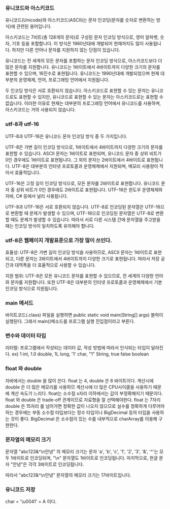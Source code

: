 ### 유니코드와 아스키코드<br>
유니코드(Unicode)와 아스키코드(ASCII)는 문자 인코딩(문자를 숫자로 변환하는 방식)에 관련된 용어입니다.

아스키코드는 7비트(총 128개의 문자)로 구성된 문자 인코딩 방식으로, 영어 알파벳, 숫자, 기호 등을 포함합니다. 이 방식은 1960년대에 개발되어 현재까지도 많이 사용됩니다. 하지만 다른 언어나 문자를 지원하지 않는 단점이 있습니다.

유니코드는 전 세계의 모든 문자를 포함하는 문자 인코딩 방식으로, 아스키코드보다 더 많은 문자를 지원합니다. 유니코드는 1바이트에서 4바이트까지 다양한 크기의 문자를 표현할 수 있으며, 16진수로 표현됩니다. 유니코드는 1990년대에 개발되었으며 현재 대부분의 운영체제, 언어, 프로그래밍 언어에서 지원됩니다.

두 인코딩 방식은 서로 호환되지 않습니다. 아스키코드로 표현할 수 있는 문자는 유니코드로도 표현할 수 있지만, 유니코드로 표현할 수 있는 문자는 아스키코드로는 표현할 수 없습니다. 이러한 이유로 현재는 대부분의 프로그래밍 언어에서 유니코드를 사용하며, 아스키코드는 거의 사용되지 않습니다.

### utf-8과 utf-16
UTF-8과 UTF-16은 유니코드 문자 인코딩 방식 중 두 가지입니다.

UTF-8은 가변 길이 인코딩 방식으로, 1바이트에서 4바이트까지 다양한 크기의 문자를 표현할 수 있습니다. ASCII 문자는 1바이트로 표현되며, 유니코드 문자 중 상위 비트가 0인 경우에도 1바이트로 표현됩니다. 그 외의 문자는 2바이트에서 4바이트로 표현됩니다. UTF-8은 대부분의 인터넷 프로토콜과 운영체제에서 지원되며, 메모리 사용량이 작아서 효율적입니다.

UTF-16은 고정 길이 인코딩 방식으로, 모든 문자를 2바이트로 표현합니다. 유니코드 문자 중 상위 비트가 0인 경우에도 2바이트로 표현됩니다. UTF-16은 윈도우 운영체제와 자바, C# 등에서 널리 사용됩니다.

UTF-8과 UTF-16은 서로 호환되지 않습니다. UTF-8로 인코딩된 문자열은 UTF-16으로 변환할 때 문제가 발생할 수 있으며, UTF-16으로 인코딩된 문자열은 UTF-8로 변환할 때도 문제가 발생할 수 있습니다. 따라서 서로 다른 시스템 간에 문자열을 주고받을 때는 인코딩 방식이 일치하도록 유의해야 합니다.

### utf-8은 웹페이지 개발표준으로 가장 많이 쓰인다.
효율성: UTF-8은 가변 길이 인코딩 방식을 사용하므로, ASCII 문자는 1바이트로 표현되고, 다른 문자는 2바이트에서 4바이트까지 다양한 크기로 표현됩니다. 따라서 저장 공간과 대역폭을 더 효율적으로 사용할 수 있습니다.  

지원 범위: UTF-8은 모든 유니코드 문자를 표현할 수 있으므로, 전 세계의 다양한 언어와 문자를 지원합니다. 또한 UTF-8은 대부분의 인터넷 프로토콜과 운영체제에서 기본 인코딩 방식으로 지원됩니다.

### main 메서드
바이트코드(.class) 파일을 실행하면 public static void main(String[] args) 블럭이 실행된다. 그래서 main()메소드를 프로그램 실행 진입점이라고 부른다.

### 변수와 데이터 타입
리터럴: 프로그램에서 작성되는 데이터 값, 작성 방법에 따라서 인식되는 타입이 달라진다.
ex) 1 int, 1.0 double, 1L long, '1' char, "1" String, true false boolean
### float 와  double 
자바에서는 double 을 많이 쓴다.
float 는 4, double 은 8 바이트이다. 계산시에 double 은 더 많은 메모리를 사용하므 계산시에 더 많은 CPU사이클을 사용하기 때문에 계산 속도가 느리다.
float는 소수점 x자리 이하에서는 값이 부정확해지기 때문이다.
float 와 double 은 trade-off 관계이므로 자료형을 잘 선택해야한다.
float 는 7자리 double 은 15자리 를 넘어가면 정확한 값이 나오지 않으므로 실수를 정확하게 다루어야 하는 경우에는 부동 소수점 타입보다는 정수 타입이나 BigDecimal 등의 타입을 사용하는 것이 좋다. 
BigDecimal 은 소수점이 있는 수를 내부적으로 charArray를 이용해 구현한다.
### 문자열의 메모리 크기
문자열 "abc123&^\n안녕" 의 메모리 크기는
문자 'a', 'b', 'c', '1', '2', '3', '&', '^'는 모두 1바이트로 인코딩되며, "\n" 문자열도 1바이트로 인코딩됩니다. 마지막으로, 한글 문자 "안녕"은 각각 3바이트로 인코딩됩니다.

따라서 "abc123&^\n안녕" 문자열의 메모리 크기는 17바이트입니다.
### 유니코드 저장
char = '\u0041' = A 이다.













